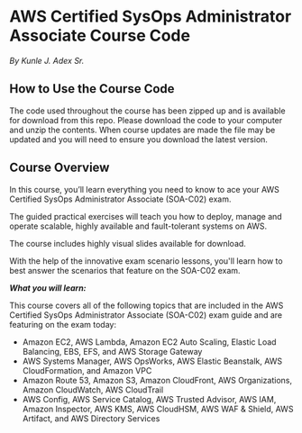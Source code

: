 # AWS Certified SysOps Administrator Associate Course Code
*By Kunle J. Adex Sr.*

## How to Use the Course Code

The code used throughout the course has been zipped up and is available for download from this repo. Please download the code to your computer and unzip the contents. When course updates are made the file may be updated and you will need to ensure you download the latest version.

## Course Overview

In this course, you’ll learn everything you need to know to ace your AWS Certified SysOps Administrator Associate (SOA-C02) exam.

The guided practical exercises will teach you how to deploy, manage and operate scalable, highly available and fault-tolerant systems on AWS.

The course includes highly visual slides available for download.

With the help of the innovative exam scenario lessons, you'll learn how to best answer the scenarios that feature on the SOA-C02 exam.

***What you will learn:***

This course covers all of the following topics that are included in the AWS Certified SysOps Administrator Associate (SOA-C02) exam guide and are featuring on the exam today:

- Amazon EC2, AWS Lambda, Amazon EC2 Auto Scaling, Elastic Load Balancing, EBS, EFS, and AWS Storage Gateway
- AWS Systems Manager, AWS OpsWorks, AWS Elastic Beanstalk, AWS CloudFormation, and Amazon VPC
- Amazon Route 53, Amazon S3, Amazon CloudFront, AWS Organizations, Amazon CloudWatch, AWS CloudTrail
- AWS Config, AWS Service Catalog, AWS Trusted Advisor, AWS IAM, Amazon Inspector, AWS KMS, AWS CloudHSM, AWS WAF & Shield, AWS Artifact, and AWS Directory Services
